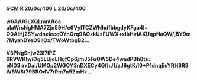 #### GCM R 20/0c/400 L 20/0c/400
**w6A/UGLXQLmnUfoa**<br/>**uIaWrsNgHMA7Zjn59H/e6VylTCZWNhdfbbgdyKFga4I=**<br/>**O0AlHj2SYwdneleccOYnQrq9AOxkUzFUWX+xIbHvlAXUqpNaQW/jBY9m7MyahDYeO9llOx/TWoWtbgB2...**<br/><br/>
**V3PNgSnjw23I7IPZ**<br/>**6RVWKIwiOg5LUjoLHgfCp6/mJ5FuOW5De4wadPBh8ts=**<br/>**eND3rrxDai/UMGp2WGOY3nDXECy4GfhJ1/zJ6gtK/l0+P1dnqEoYRH8R8W8W8t79BROdV7rRm7n5ZmHk...**